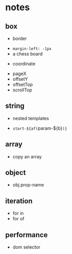 # notes

## box
* border
- `margin-left: -1px`
- a chess board
* coordinate
- pageX
- offsetY
- offsetTop
- scrollTop


## string
* nested templates
- `start-${af(`param-${b}`)}`

## array
* copy an array

## object
* obj.prop-name

## iteration
* for in
* for of

## performance
* dom selector


